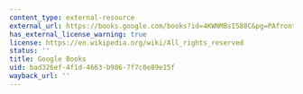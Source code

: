 ```yaml
---
content_type: external-resource
external_url: https://books.google.com/books?id=4KWNMBsI588C&pg=PAfrontcover#v=onepage&q&f=false
has_external_license_warning: true
license: https://en.wikipedia.org/wiki/All_rights_reserved
status: ''
title: Google Books
uid: bad326ef-4f1d-4663-b986-7f7c0e89e15f
wayback_url: ''
---
```

